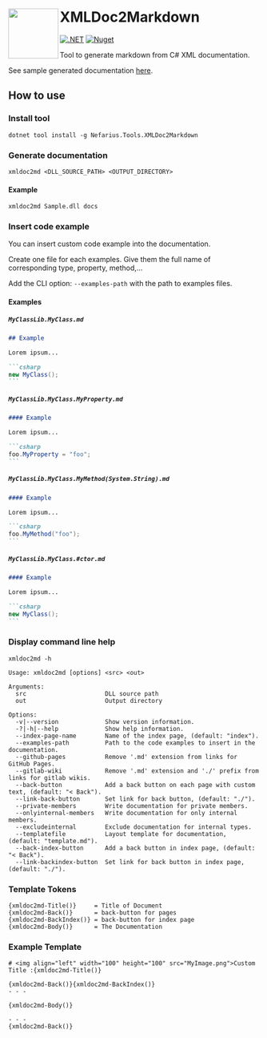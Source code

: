 # <img align="left" width="100" height="100" src="icon.png">XMLDoc2Markdown 

[![.NET](https://github.com/nefarius/xmldoc2md/actions/workflows/build.yml/badge.svg)](https://github.com/nefarius/xmldoc2md/actions/workflows/build.yml)
[![Nuget](https://img.shields.io/nuget/v/Nefarius.Tools.XMLDoc2Markdown.svg?color=blue&logo=nuget)](https://www.nuget.org/packages/Nefarius.Tools.XMLDoc2Markdown)

Tool to generate markdown from C# XML documentation.

See sample generated documentation [here](https://charlesdevandiere.github.io/xmldoc2md/).

## How to use

### Install tool

```shell
dotnet tool install -g Nefarius.Tools.XMLDoc2Markdown
```

### Generate documentation

```shell
xmldoc2md <DLL_SOURCE_PATH> <OUTPUT_DIRECTORY>
```

#### Example

```shell
xmldoc2md Sample.dll docs
```

### Insert code example

You can insert custom code example into the documentation.

Create one file for each examples. Give them the full name of corresponding type, property, method,...

Add the CLI option: `--examples-path` with the path to examples files.

#### Examples

##### `MyClassLib.MyClass.md`

~~~markdown
## Example

Lorem ipsum...

```csharp
new MyClass();
```
~~~

##### `MyClassLib.MyClass.MyProperty.md`

~~~markdown
#### Example

Lorem ipsum...

```csharp
foo.MyProperty = "foo";
```
~~~

##### `MyClassLib.MyClass.MyMethod(System.String).md`

~~~markdown
#### Example

Lorem ipsum...

```csharp
foo.MyMethod("foo");
```
~~~

##### `MyClassLib.MyClass.#ctor.md`

~~~markdown
#### Example

Lorem ipsum...

```csharp
new MyClass();
```
~~~

### Display command line help

```shell
xmldoc2md -h
```

```text
Usage: xmldoc2md [options] <src> <out>

Arguments:
  src                      DLL source path
  out                      Output directory

Options:
  -v|--version             Show version information.
  -?|-h|--help             Show help information.
  --index-page-name        Name of the index page, (default: "index").
  --examples-path          Path to the code examples to insert in the documentation.
  --github-pages           Remove '.md' extension from links for GitHub Pages.
  --gitlab-wiki            Remove '.md' extension and './' prefix from links for gitlab wikis.
  --back-button            Add a back button on each page with custom text, (default: "< Back").
  --link-back-button       Set link for back button, (default: "./").
  --private-members        Write documentation for private members.
  --onlyinternal-members   Write documentation for only internal members.
  --excludeinternal        Exclude documentation for internal types.
  --templatefile           Layout template for documentation, (default: "template.md").
  --back-index-button      Add a back button in index page, (default: "< Back").
  --link-backindex-button  Set link for back button in index page, (default: "./").
```

### Template Tokens

```text
{xmldoc2md-Title()}     = Title of Document
{xmldoc2md-Back()}      = back-button for pages 
{xmldoc2md-BackIndex()} = back-button for index page
{xmldoc2md-Body()}      = The Documentation
```

### Example Template 

```text
# <img align="left" width="100" height="100" src="MyImage.png">Custom Title :{xmldoc2md-Title()} 

{xmldoc2md-Back()}{xmldoc2md-BackIndex()}
- - -

{xmldoc2md-Body()}

- - -
{xmldoc2md-Back()}

```